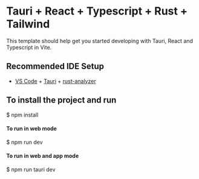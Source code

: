 # Tauri + React + Typescript + Rust + Tailwind

This template should help get you started developing with Tauri, React and Typescript in Vite.

## Recommended IDE Setup

- [VS Code](https://code.visualstudio.com/) + [Tauri](https://marketplace.visualstudio.com/items?itemName=tauri-apps.tauri-vscode) + [rust-analyzer](https://marketplace.visualstudio.com/items?itemName=rust-lang.rust-analyzer)

## To install the project and run    
$ npm install       

#### To run in web mode
$ npm run dev 

#### To run in web and app mode    
$ npm run tauri dev   
